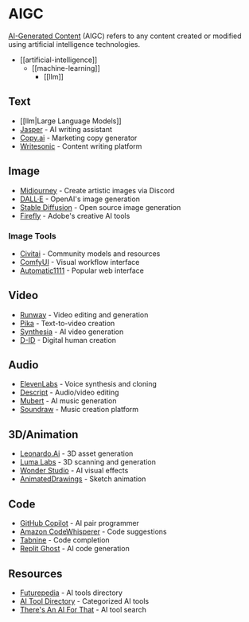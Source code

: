 # AIGC

[AI-Generated Content](https://en.wikipedia.org/wiki/Artificial_intelligence_in_art) (AIGC) refers to any content created or modified using artificial intelligence technologies.

- [[artificial-intelligence]]
  - [[machine-learning]]
    - [[llm]]

## Text
- [[llm|Large Language Models]]
- [Jasper](https://www.jasper.ai/) - AI writing assistant
- [Copy.ai](https://www.copy.ai/) - Marketing copy generator
- [Writesonic](https://writesonic.com/) - Content writing platform

## Image
- [Midjourney](https://www.midjourney.com/) - Create artistic images via Discord
- [DALL·E](https://labs.openai.com/) - OpenAI's image generation
- [Stable Diffusion](https://stability.ai/) - Open source image generation
- [Firefly](https://firefly.adobe.com/) - Adobe's creative AI tools

### Image Tools
- [Civitai](https://civitai.com/) - Community models and resources
- [ComfyUI](https://github.com/comfyanonymous/ComfyUI) - Visual workflow interface
- [Automatic1111](https://github.com/AUTOMATIC1111/stable-diffusion-webui) - Popular web interface

## Video
- [Runway](https://runwayml.com/) - Video editing and generation
- [Pika](https://pika.art/) - Text-to-video creation
- [Synthesia](https://www.synthesia.io/) - AI video generation
- [D-ID](https://www.d-id.com/) - Digital human creation

## Audio
- [ElevenLabs](https://elevenlabs.io/) - Voice synthesis and cloning
- [Descript](https://www.descript.com/) - Audio/video editing
- [Mubert](https://mubert.com/) - AI music generation
- [Soundraw](https://soundraw.io/) - Music creation platform

## 3D/Animation
- [Leonardo.Ai](https://leonardo.ai/) - 3D asset generation
- [Luma Labs](https://lumalabs.ai/) - 3D scanning and generation
- [Wonder Studio](https://wonderdynamics.com/) - AI visual effects
- [AnimatedDrawings](https://sketch.metademolab.com/) - Sketch animation

## Code
- [GitHub Copilot](https://github.com/features/copilot) - AI pair programmer
- [Amazon CodeWhisperer](https://aws.amazon.com/codewhisperer/) - Code suggestions
- [Tabnine](https://www.tabnine.com/) - Code completion
- [Replit Ghost](https://replit.com/ghost) - AI code generation

## Resources
- [Futurepedia](https://www.futurepedia.io/) - AI tools directory
- [AI Tool Directory](https://aitool.directory/) - Categorized AI tools
- [There's An AI For That](https://theresanaiforthat.com/) - AI tool search

